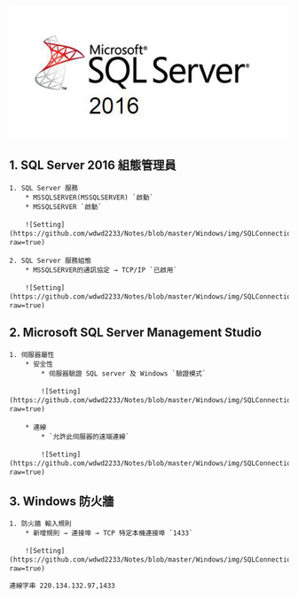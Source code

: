 
![SQL server](https://github.com/wdwd2233/Notes/blob/master/Windows/img/MicrosoftSQLServer2016.jpg?raw=true)

## 1. SQL Server 2016 組態管理員

	1. SQL Server 服務
		* MSSQLSERVER(MSSQLSERVER) `啟動`
		* MSSQLSERVER `啟動`
		
		![Setting](https://github.com/wdwd2233/Notes/blob/master/Windows/img/SQLConnection.png?raw=true)
		
	2. SQL Server 服務組態
		* MSSQLSERVER的通訊協定 → TCP/IP `已啟用`
		
		![Setting](https://github.com/wdwd2233/Notes/blob/master/Windows/img/SQLConnection%20(2).png?raw=true)
		
## 2. Microsoft SQL Server Management Studio 

	1. 伺服器屬性
		* 安全性 
			* 伺服器驗證 SQL server 及 Windows `驗證模式`
			
			![Setting](https://github.com/wdwd2233/Notes/blob/master/Windows/img/SQLConnection%20(3).png?raw=true)
		
		* 連線
			* `允許此伺服器的遠端連線`
			
			![Setting](https://github.com/wdwd2233/Notes/blob/master/Windows/img/SQLConnection%20(4).png?raw=true)

## 3. Windows 防火牆 

	1. 防火牆 輸入規則
		* 新增規則 → 連接埠 → TCP 特定本機連接埠 `1433`
		
		![Setting](https://github.com/wdwd2233/Notes/blob/master/Windows/img/SQLConnection%20(5).png?raw=true)
		

`連線字串 220.134.132.97,1433` 